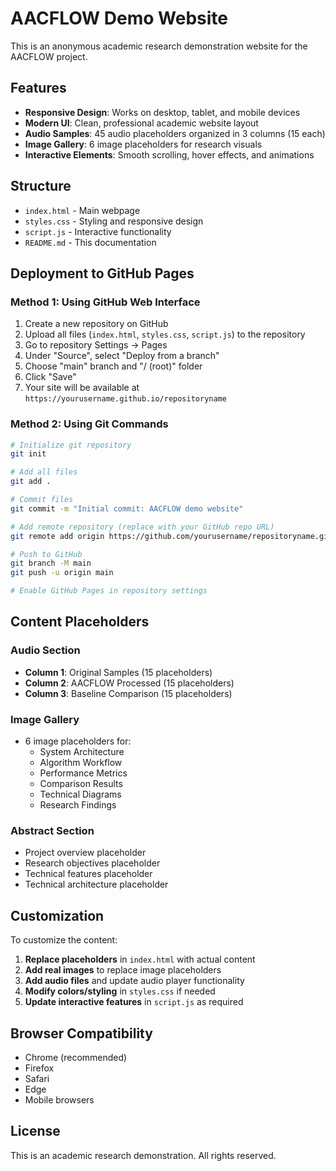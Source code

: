 # AACFLOW Demo Website

This is an anonymous academic research demonstration website for the AACFLOW project.

## Features

- **Responsive Design**: Works on desktop, tablet, and mobile devices
- **Modern UI**: Clean, professional academic website layout
- **Audio Samples**: 45 audio placeholders organized in 3 columns (15 each)
- **Image Gallery**: 6 image placeholders for research visuals
- **Interactive Elements**: Smooth scrolling, hover effects, and animations

## Structure

- `index.html` - Main webpage
- `styles.css` - Styling and responsive design
- `script.js` - Interactive functionality
- `README.md` - This documentation

## Deployment to GitHub Pages

### Method 1: Using GitHub Web Interface

1. Create a new repository on GitHub
2. Upload all files (`index.html`, `styles.css`, `script.js`) to the repository
3. Go to repository Settings → Pages
4. Under "Source", select "Deploy from a branch"
5. Choose "main" branch and "/ (root)" folder
6. Click "Save"
7. Your site will be available at `https://yourusername.github.io/repositoryname`

### Method 2: Using Git Commands

```bash
# Initialize git repository
git init

# Add all files
git add .

# Commit files
git commit -m "Initial commit: AACFLOW demo website"

# Add remote repository (replace with your GitHub repo URL)
git remote add origin https://github.com/yourusername/repositoryname.git

# Push to GitHub
git branch -M main
git push -u origin main

# Enable GitHub Pages in repository settings
```

## Content Placeholders

### Audio Section
- **Column 1**: Original Samples (15 placeholders)
- **Column 2**: AACFLOW Processed (15 placeholders)
- **Column 3**: Baseline Comparison (15 placeholders)

### Image Gallery
- 6 image placeholders for:
  - System Architecture
  - Algorithm Workflow
  - Performance Metrics
  - Comparison Results
  - Technical Diagrams
  - Research Findings

### Abstract Section
- Project overview placeholder
- Research objectives placeholder
- Technical features placeholder
- Technical architecture placeholder

## Customization

To customize the content:

1. **Replace placeholders** in `index.html` with actual content
2. **Add real images** to replace image placeholders
3. **Add audio files** and update audio player functionality
4. **Modify colors/styling** in `styles.css` if needed
5. **Update interactive features** in `script.js` as required

## Browser Compatibility

- Chrome (recommended)
- Firefox
- Safari
- Edge
- Mobile browsers

## License

This is an academic research demonstration. All rights reserved.